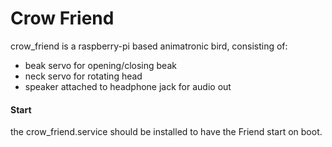 # Crow Friend

crow_friend is a raspberry-pi based animatronic bird, consisting of:
- beak servo for opening/closing beak
- neck servo for rotating head
- speaker attached to headphone jack for audio out

#### Start

the crow_friend.service should be installed to have the Friend
start on boot.
